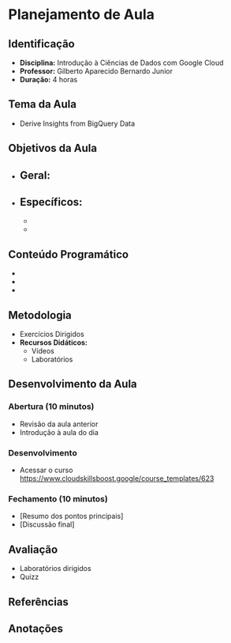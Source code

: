 # Planejamento de Aula

## Identificação
- **Disciplina:** Introdução à Ciências de Dados com Google Cloud
- **Professor:** Gilberto Aparecido Bernardo Junior
- **Duração:** 4 horas

## Tema da Aula
- Derive Insights from BigQuery Data
  
## Objetivos da Aula
- **Geral:** 
  - 
- **Específicos:**
  - 
  - 
  - 

## Conteúdo Programático
- 
- 
- 

## Metodologia
- Exercícios Dirigidos
- **Recursos Didáticos:**
  - Vídeos
  - Laboratórios

## Desenvolvimento da Aula

### Abertura (10 minutos)
- Revisão da aula anterior
- Introdução à aula do dia

### Desenvolvimento 
- Acessar o curso https://www.cloudskillsboost.google/course_templates/623

### Fechamento (10 minutos)
- [Resumo dos pontos principais]
- [Discussão final]

## Avaliação
- Laboratórios dirigidos
- Quizz

## Referências


## Anotações

